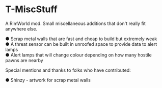 # T-MiscStuff
A RimWorld mod. Small miscellaneous additions that don't really fit anywhere else.

● Scrap metal walls that are fast and cheap to build but extremely weak  
● A threat sensor can be built in unroofed space to provide data to alert lamps  
● Alert lamps that will change colour depending on how many hostile pawns are nearby

Special mentions and thanks to folks who have contributed:

● Shinzy - artwork for scrap metal walls
